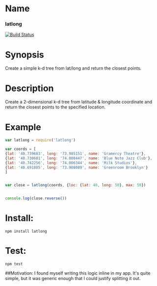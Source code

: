 # Name
### latlong

[![Build Status](https://secure.travis-ci.org/st-luke/node-latlong.png)](http://travis-ci.org/st-luke/node-latlong)

# Synopsis
Create a simple k-d tree from lat/long and return the closest points.

# Description
Create a 2-dimensional k-d tree from latitude & longitude coordinate and return the closest points to the specified location.

# Example

```javascript
var latlong = require('latlong')

var coords = [
{lat: '40.739683', long: '73.985151', name: 'Gramercy Theatre'},
{lat: '40.730601', long: '74.000447', name: 'Blue Note Jazz Club'},
{lat: '40.742256', long: '74.006344', name: 'Milk Studios'},
{lat: '40.691805', long: '73.908089', name: 'Greenroom Brooklyn'}
]


var close = latlong(coords, {loc: {lat: 40, long: 50}, max: 50})


console.log(close.reverse())
```

# Install:
`npm install latlong`

# Test:
`npm test`

##Motivation:
I found myself writing this logic inline in my app. It's quite simple, but it was generic enough that I could justify splitting it out.
